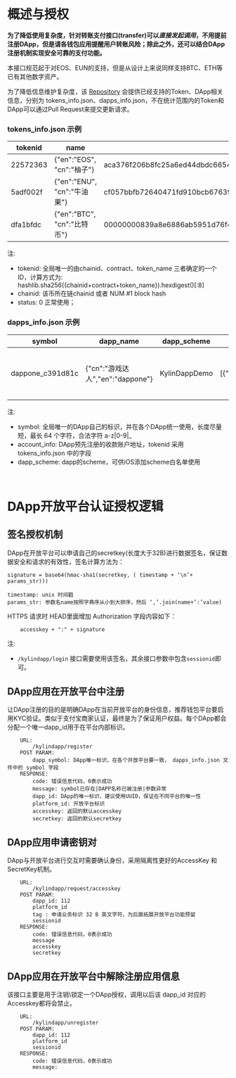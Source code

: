# 概述与授权 

**为了降低使用复杂度，针对转账支付接口(transfer)可以*直接发起调用*，不用提前注册DApp，但是请各钱包应用提醒用户转账风险；除此之外，还可以结合DApp注册机制实现安全可靠的支付功能。**

本接口规范起于对EOS、EUN的支持，但是从设计上来说同样支持BTC、ETH等已有其他数字资产。

为了降低信息维护复杂度，该 [Repository](https://github.com/cryptokylin/KylinDappSpec) 会提供已经支持的Token、DApp相关信息，分别为 tokens_info.json、dapps_info.json，不在统计范围内的Token和DApp可以通过Pull Request来提交更新请求。

### tokens_info.json 示例
| tokenid | name | chainid | contract | token_name | website | status |
| ----------- | ----------- | ----------- | ----------- | ----------- | ----------- | ----------- |
| 22572363 | {"en":"EOS", "cn":"柚子"} | aca376f206b8fc25a6ed44dbdc66547c36c6c33e3a119ffbeaef943642f0e906 | eosio.token | EOS | https://github.com/EOSIO/eos | 0 |
| 5adf002f | {"en":"ENU", "cn":"牛油果"} | cf057bbfb72640471fd910bcb67639c22df9f92470936cddc1ade0e2f2e7dc4f | enu.token | ENU | https://github.com/enumivo/enumivo | 0 |
| dfa1bfdc | {"en":"BTC", "cn":"比特币"}  | 00000000839a8e6886ab5951d76f411475428afc90947ee320161bbf18eb6048 |  | BTC | https://github.com/bitcoin/bitcoin | 0 |  
 
注: 
* tokenid: 全局唯一的由chainid、contract、token_name 三者确定的一个ID，计算方式为: hashlib.sha256({chainid+contract+token_name}).hexdigest()[:8]
* chainid: 该币所在链chainid 或者 NUM #1 block hash
* status: 0 正常使用；

### dapps_info.json 示例
| symbol | dapp_name | dapp_scheme | account_info | org | description |
| ----------- | ----------- | ----------- | ----------- | ----------- | ----------- |
| dappone_c391d81c | {"cn":"游戏达人","en":"dappone"} | KylinDappDemo | [{"tokenid":"22572363","account":"wallet4bixin","memo":"123123"}] | {"name":"DAPPONE","website":"http://dappone.com/","email":"dappone@outlook.com","branding":{"logo":"http://dappone.com/pic/logo.png","cover":"http://dappone.com/pic/cover.png"},"social_network":{"steemit":"https://steemit.com/eos/@dappone","twitter":"https://twitter.com/CIGEOS","facebook":"https://www.facebook.com/cigeos","telegram":"https://t.me/cigeos"}} | {"cn":"第一款超级dapp游戏","en":"This is a super DAPP"} |
注: 
* symbol: 全局唯一的DApp自己的标识，并在各个DApp统一使用，长度尽量短，最长 64 个字符，合法字符 a-z|0-9|_ 
* account_info: DApp预先注册的收款账户地址，tokenid 采用 tokens_info.json 中的字段
* dapp_scheme: dapp的scheme，可供iOS添加scheme白名单使用

<br>

# DApp开放平台认证授权逻辑
## 签名授权机制

DApp在开放平台可以申请自己的secretkey(长度大于32B)进行数据签名，保证数据安全和请求的有效性，签名计算方法为：
```
signature = base64(hmac-sha1(secretkey, ( timestamp + ‘\n’+ params_str)))

timestamp: unix 时间戳
params_str: 参数名name按照字典序从小到大排序，然后 ‘,’.join(name+’:’value)
```
HTTPS 请求时 HEAD里面增加 Authorization 字段内容如下：
```
	accesskey + ":" + signature
``` 
注:  
* `/kylindapp/login` 接口需要使用该签名，其余接口参数中包含`sessionid`即可。

## DApp应用在开放平台中注册
让DApp注册的目的是明确DApp在当前开放平台的身份信息，推荐钱包平台要启用KYC验证。类似于支付宝商家认证，最终是为了保证用户权益。每个DApp都会分配一个唯一dapp_id用于在平台内部标识。
```
    URL:
        /kylindapp/register
    POST PARAM: 
        dapp_symbol: DApp唯一标识，在各个开放平台要一致， dapps_info.json 文件中的 symbol 字段
    RESPONSE:
        code: 错误信息代码，0表示成功
        message: symbol已存在|DAPP名称已被注册|参数异常
        dapp_id: DApp的唯一标识，建议使用UUID，保证在不同平台的唯一性
        platform_id: 开放平台标识
        accesskey: 返回的默认accesskey
        secretkey: 返回的默认secretkey 
```

## DApp应用申请密钥对
DApp与开放平台进行交互时需要确认身份，采用隔离性更好的AccessKey 和 SecretKey机制。
```
    URL:
        /kylindapp/request/accesskey
    POST PARAM: 
        dapp_id: 112
        platform_id
        tag : 申请业务标识 32 B 英文字符，为后面拓展开放平台功能预留 
        sessionid
    RESPONSE:
        code: 错误信息代码，0表示成功
        message 
        accesskey 
        secretkey 
```
## DApp应用在开放平台中解除注册应用信息
该接口主要是用于注销\锁定一个DApp授权，调用以后该 dapp_id 对应的Accesskey都将会禁止。
```
    URL:
        /kylindapp/unregister
    POST PARAM: 
        dapp_id: 112
        platform_id
        sessionid
    RESPONSE:
        code: 错误信息代码，0表示成功
        message: 
```